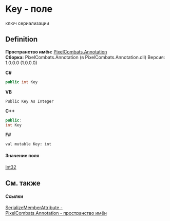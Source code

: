 # Key - поле


ключ сериализации



## Definition
**Пространство имён:** <a href="4724844a-40e0-6ce2-5e17-e5b084923b9c">PixelCombats.Annotation</a>  
**Сборка:** PixelCombats.Annotation (в PixelCombats.Annotation.dll) Версия: 1.0.0.0 (1.0.0.0)

**C#**
``` C#
public int Key
```
**VB**
``` VB
Public Key As Integer
```
**C++**
``` C++
public:
int Key
```
**F#**
``` F#
val mutable Key: int
```



#### Значение поля
<a href="https://learn.microsoft.com/dotnet/api/system.int32" target="_blank" rel="noopener noreferrer">Int32</a>

## См. также


#### Ссылки
<a href="950aa7f3-700c-5544-17af-b919ec5e6252">SerializeMemberAttribute - </a>  
<a href="4724844a-40e0-6ce2-5e17-e5b084923b9c">PixelCombats.Annotation - пространство имён</a>  
